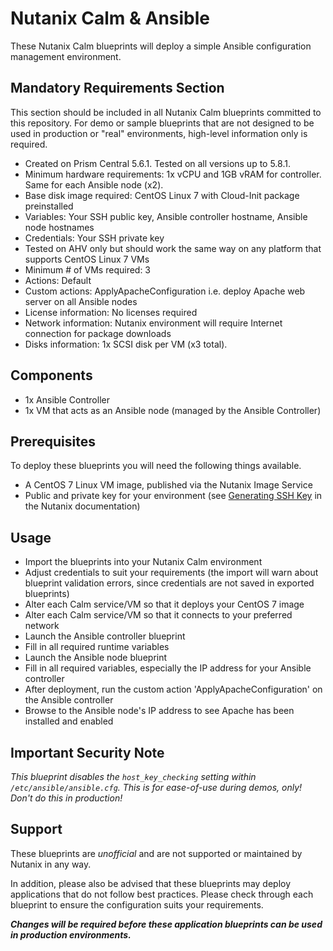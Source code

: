 # Nutanix Calm & Ansible

These Nutanix Calm blueprints will deploy a simple Ansible configuration management environment.

## Mandatory Requirements Section

This section should be included in all Nutanix Calm blueprints committed to this repository.  For demo or sample blueprints that are not designed to be used in production or "real" environments, high-level information only is required.

- Created on Prism Central 5.6.1.  Tested on all versions up to 5.8.1.
- Minimum hardware requirements: 1x vCPU and 1GB vRAM for controller.  Same for each Ansible node (x2).
- Base disk image required: CentOS Linux 7 with Cloud-Init package preinstalled
- Variables: Your SSH public key, Ansible controller hostname, Ansible node hostnames
- Credentials: Your SSH private key
- Tested on AHV only but should work the same way on any platform that supports CentOS Linux 7 VMs
- Minimum # of VMs required: 3
- Actions: Default
- Custom actions: ApplyApacheConfiguration i.e. deploy Apache web server on all Ansible nodes
- License information: No licenses required
- Network information: Nutanix environment will require Internet connection for package downloads
- Disks information: 1x SCSI disk per VM (x3 total).

## Components

- 1x Ansible Controller
- 1x VM that acts as an Ansible node (managed by the Ansible Controller)

## Prerequisites

To deploy these blueprints you will need the following things available.

- A CentOS 7 Linux VM image, published via the Nutanix Image Service
- Public and private key for your environment (see [Generating SSH Key](https://portal.nutanix.com/#/page/docs/details?targetId=Nutanix-Calm-Admin-Operations-Guide-v10:nuc-generating-private-key-t.html) in the Nutanix documentation)

## Usage

- Import the blueprints into your Nutanix Calm environment
- Adjust credentials to suit your requirements (the import will warn about blueprint validation errors, since credentials are not saved in exported blueprints)
- Alter each Calm service/VM so that it deploys your CentOS 7 image
- Alter each Calm service/VM so that it connects to your preferred network
- Launch the Ansible controller blueprint
- Fill in all required runtime variables
- Launch the Ansible node blueprint
- Fill in all required variables, especially the IP address for your Ansible controller
- After deployment, run the custom action 'ApplyApacheConfiguration' on the Ansible controller
- Browse to the Ansible node's IP address to see Apache has been installed and enabled

## Important Security Note

*This blueprint disables the `host_key_checking` setting within `/etc/ansible/ansible.cfg`.  This is for ease-of-use during demos, only!  Don't do this in production!*  

## Support

These blueprints are *unofficial* and are not supported or maintained by Nutanix in any way.

In addition, please also be advised that these blueprints may deploy applications that do not follow best practices.  Please check through each blueprint to ensure the configuration suits your requirements.

***Changes will be required before these application blueprints can be used in production environments.***